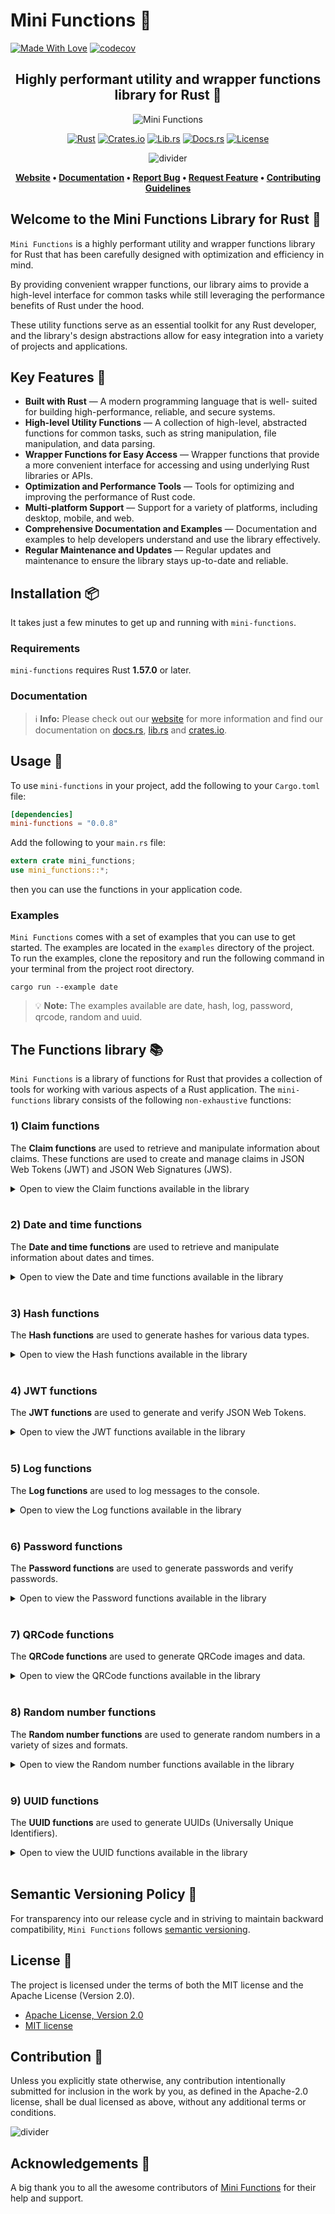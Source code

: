 # Mini Functions 🦀

[![Made With Love][mwl]][6]
[![codecov][codecov-badge]][13]

<!-- markdownlint-disable MD033 -->
<center>

## Highly performant utility and wrapper functions library for Rust 🚀

![Mini Functions][banner]

[![Rust][made-with-rust-badge]][12]
[![Crates.io][crates-badge]][8]
[![Lib.rs][libs-badge]][10]
[![Docs.rs][docs-badge]][9]
[![License][license-badge]][2]

![divider][divider]

**[Website][0]
• [Documentation][9]
• [Report Bug][3]
• [Request Feature][3]
• [Contributing Guidelines][4]**

</center>

## Welcome to the Mini Functions Library for Rust 👋

`Mini Functions` is a highly performant utility and wrapper functions
library for Rust that has been carefully designed with optimization and
efficiency in mind.

By providing convenient wrapper functions, our library aims to provide a
high-level interface for common tasks while still leveraging the
performance benefits of Rust under the hood.

These utility functions serve as an essential toolkit for any Rust
developer, and the library's design abstractions allow for easy
integration into a variety of projects and applications.

## Key Features 🎯

- **Built with Rust** — A modern programming language that is well-
  suited for building high-performance, reliable, and secure systems.
- **High-level Utility Functions** — A collection of high-level,
  abstracted functions for common tasks, such as string manipulation,
  file manipulation, and data parsing.
- **Wrapper Functions for Easy Access** — Wrapper functions that provide
  a more convenient interface for accessing and using underlying Rust
  libraries or APIs.
- **Optimization and Performance Tools** — Tools for optimizing and
  improving the performance of Rust code.
- **Multi-platform Support** — Support for a variety of platforms,
  including desktop, mobile, and web.
- **Comprehensive Documentation and Examples** — Documentation and
  examples to help developers understand and use the library effectively.
- **Regular Maintenance and Updates** — Regular updates and maintenance
  to ensure the library stays up-to-date and reliable.

## Installation 📦

It takes just a few minutes to get up and running with `mini-functions`.

### Requirements

`mini-functions` requires Rust **1.57.0** or later.

### Documentation

> ℹ️ **Info:** Please check out our [website][0] for more information
and find our documentation on [docs.rs][9], [lib.rs][10] and
[crates.io][8].

## Usage 📖

To use `mini-functions` in your project, add the following to your
`Cargo.toml` file:

```toml
[dependencies]
mini-functions = "0.0.8"
```

Add the following to your `main.rs` file:

```rust
extern crate mini_functions;
use mini_functions::*;
```

then you can use the functions in your application code.

### Examples

`Mini Functions` comes with a set of examples that you can use to get
started. The examples are located in the `examples` directory of the
project. To run the examples, clone the repository and run the following
command in your terminal from the project root directory.

```shell
cargo run --example date
```

> 💡 **Note:** The examples available are date, hash, log, password, qrcode, random and uuid.

## The Functions library 📚

`Mini Functions` is a library of functions for Rust that provides a
collection of tools for working with various aspects of a Rust
application. The `mini-functions` library consists of the following
`non-exhaustive` functions:

### 1) Claim functions

The **Claim functions** are used to retrieve and manipulate information
about claims. These functions are used to create and manage claims in
JSON Web Tokens (JWT) and JSON Web Signatures (JWS).

<!-- markdownlint-disable MD033 -->
<details>
  <summary>Open to view the Claim functions available in the library<br><br></summary>

| Function | Include File | Function Prototype | Description |
| -------- | ------------ | ------------------ | ----------- |
| `Claim::new()` | `claim.rs` | `fn new()` | Creates a new claim. |
| `Claim::exp` | `claim.rs` | `exp` | Returns the expiration time of the claim. |
| `Claim::iat` | `claim.rs` | `iat` | Returns the issued at time of the claim. |
| `Claim::iss` | `claim.rs` | `iss` | Returns the issuer of the claim. |
| `Claim::sub` | `claim.rs` | `sub` | Returns the subject of the claim. |
| `Claim::aud` | `claim.rs` | `aud` | Returns the audience of the claim. |

</details>

### 2) Date and time functions

The **Date and time functions** are used to retrieve and manipulate
information about dates and times.

<!-- markdownlint-disable MD033 -->
<details>
  <summary>Open to view the Date and time functions available in the library<br><br></summary>

| Function | Include File | Function Prototype | Description |
| -------- | ------------ | ------------------ | ----------- |
| `Date::date()` | `date.rs` | `fn date()` | Returns the current date in UTC format. |
| `Date::day()` | `date.rs` | `fn day()` | Returns the current day. |
| `Date::hour()` | `date.rs` | `fn hour()` | Returns the current hour. |
| `Date::iso_8601()` | `date.rs` | `fn iso_8601()` | Returns the current date and time in ISO 8601 format. |
| `Date::microsecond()` | `date.rs` | `fn microsecond()` | Returns the current microsecond. |
| `Date::millisecond()` | `date.rs` | `fn millisecond()` | Returns the current millisecond. |
| `Date::minute()` | `date.rs` | `fn minute()` | Returns the current minute. |
| `Date::month()` | `date.rs` | `fn month()` | Returns the current month. |
| `Date::nanosecond()` | `date.rs` | `fn nanosecond()` | Returns the current nanosecond. |
| `Date::now_utc()` | `date.rs` | `fn now_utc()` | Returns the current date and time in UTC format. |
| `Date::second()` | `date.rs` | `fn second()` | Returns the current second. |
| `Date::timestamp()` | `date.rs` | `fn timestamp()` | Returns the current timestamp. |
| `Date::weekday()` | `date.rs` | `fn weekday()` | Returns the current weekday. |
| `Date::year()` | `date.rs` | `fn year()` | Returns the current year. |
</details>

### 3) Hash functions

The **Hash functions** are used to generate hashes for various data
types.

<!-- markdownlint-disable MD033 -->
<details>
  <summary>Open to view the Hash functions available in the library<br><br></summary>

| Function | Include File | Function Prototype | Description |
| -------- | ------------ | ------------------ | ----------- |
| `Hash::entropy` | `hash.rs` | `fn entropy()` | Returns the entropy of a string. |
| `Hash::generate_hash` | `hash.rs` | `fn generate_hash()` | Generates a hash for a string. |
| `Hash::hash` | `hash.rs` | `fn hash()` | Returns the hash of a string. |
| `Hash::hash_length` | `hash.rs` | `fn hash_length()` | Returns the length of a hash. |
| `Hash::new` | `hash.rs` | `fn new()` | Creates a new hash instance. |
| `Hash::password` | `hash.rs` | `fn password()` | Returns the hash of a password. |
| `Hash::password_length` | `hash.rs` | `fn password_length()` | Returns the length of a password hash. |
| `Hash::set_hash` | `hash.rs` | `fn set_hash()` | Sets the hash for a string. |
| `Hash::set_password` | `hash.rs` | `fn set_password()` | Sets the hash for a password. |
| `Hash::verify` | `hash.rs` | `fn verify()` | Verifies a hash. |
</details>

### 4) JWT functions

The **JWT functions** are used to generate and verify JSON Web Tokens.

<!-- markdownlint-disable MD033 -->
<details>
  <summary>Open to view the JWT functions available in the library<br><br></summary>

| Function | Include File | Function Prototype | Description |
| -------- | ------------ | ------------------ | ----------- |
| `JWT::default` | `jwt.rs` | `fn default()` | Creates a new JWT instance. |
| `JWT::decode` | `jwt.rs` | `fn decode()` | Decodes a JWT. |
| `JWT::encode` | `jwt.rs` | `fn encode()` | Encodes a JWT. |
| `JWT::generate` | `jwt.rs` | `fn generate()` | Generates a JWT. |
| `JWT::get_token` | `jwt.rs` | `fn get_token()` | Returns the JWT token. |
| `JWT::claims` | `jwt.rs` | `fn claims()` | Returns the JWT claims. |
| `JWT::get_token_length` | `jwt.rs` | `fn get_token_length()` | Returns the length of the JWT token. |
| `JWT::get_token_username` | `jwt.rs` | `fn get_token_username()` | Returns the username of the JWT token. |
| `JWT::header` | `jwt.rs` | `fn header()` | Returns the JWT header. |
| `JWT::new` | `jwt.rs` | `fn new()` | Creates a new JWT instance. |
| `JWT::secret` | `jwt.rs` | `fn secret()` | Returns the JWT secret. |
| `JWT::set_token` | `jwt.rs` | `fn set_token()` | Sets the JWT token. |
</details>

### 5) Log functions

The **Log functions** are used to log messages to the console.

<!-- markdownlint-disable MD033 -->
<details>
  <summary>Open to view the Log functions available in the library<br><br></summary>

| Function | Include File | Function Prototype | Description |
| -------- | ------------ | ------------------ | ----------- |
| `Log::log()` | `log.rs` | `fn log()` | Logs a message to the console.|
| `Log::new()` | `log.rs` | `fn new()` | Creates a new log instance. |
</details>

### 6) Password functions

The **Password functions** are used to generate passwords and verify
passwords.

<!-- markdownlint-disable MD033 -->
<details>
  <summary>Open to view the Password functions available in the library<br><br></summary>

| Function | Include File | Function Prototype | Description |
| -------- | ------------ | ------------------ | ----------- |
| `Password::entropy` | `password.rs` | `fn entropy()` | Returns the entropy of a string. |
| `Password::hash_length` | `password.rs` | `fn hash_length()` | Returns the length of a hash. |
| `Password::hash` | `password.rs` | `fn hash()` | Returns the hash of a password. |
| `Password::is_empty` | `password.rs` | `fn is_empty()` | Checks if a password is empty. |
| `Password::len` | `password.rs` | `fn len()` | Returns the length of a password. |
| `Password::new` | `password.rs` | `fn new()` | Creates a new password instance. |
| `Password::passphrase` | `password.rs` | `fn passphrase()` | Generates a passphrase. |
| `Password::password_length` | `password.rs` | `fn password_length()` | Returns the length of a password hash. |
| `Password::set_passphrase` | `password.rs` | `fn set_passphrase()` | Sets a passphrase. |
</details>

### 7) QRCode functions

The **QRCode functions** are used to generate QRCode images and data.

<!-- markdownlint-disable MD033 -->
<details>
  <summary>Open to view the QRCode functions available in the library<br><br></summary>

| Function | Include File | Function Prototype | Description |
| -------- | ------------ | ------------------ | ----------- |
| `QRCode::colorize()` | `qrcode.rs` | `fn colorize()` | Colorizes the QRCode instance. |
| `QRCode::from_bytes()` | `qrcode.rs` | `fn from_bytes()` | Creates a new QRCode instance from a byte array. |
| `QRCode::from_string()` | `qrcode.rs` | `fn from_string()` | Creates a new QRCode instance from a string. |
| `QRCode::new()` | `qrcode.rs` | `fn new()` | Creates a new QRCode instance. |
| `QRCode::resize()` | `qrcode.rs` | `fn resize()` | Resizes the QRCode instance. |
| `QRCode::to_png()` | `qrcode.rs` | `fn to_png()` | Converts the QRCode instance to a PNG image. |
| `QRCode::to_qrcode()` | `qrcode.rs` | `fn to_qrcode()` | Converts the QRCode instance to a QRCode image. |
| `QRCode::to_svg()` | `qrcode.rs` | `fn to_svg()` | Converts the QRCode instance to a SVG image. |
</details>

### 8) Random number functions

The **Random number functions** are used to
generate random numbers in a variety of sizes and formats.

<!-- markdownlint-disable MD033 -->
<details>
  <summary>Open to view the Random number functions available in the library<br><br></summary>

| Function | Include File | Function Prototype | Description |
| -------- | ------------ | ------------------ | ----------- |
| `Random::bytes()` | `random.rs` | `fn bytes()` | Generates a vector of random bytes of a given length. |
| `Random::default()` | `random.rs` | `fn default()` | Creates a new `Random` struct with a default seed. |
| `Random::float()` | `random.rs` | `fn float()` | Generates a random floating point number between 0 and 1. |
| `Random::int()` | `random.rs` | `fn int()` | Generates a random integer between a minimum and maximum value. |
| `Random::new()` | `random.rs` | `fn new()` | Creates a new `Random` struct with a seed based on the current system time. |
| `Random::pseudo()` | `random.rs` | `fn pseudo()` | Generates a pseudo-random number by XORing the last 31 random numbers together. |
| `Random::random()` | `random.rs` | `fn random()` | Generates a random number using the linear congruential generator algorithm. The multiplier for the algorithm is the golden ratio. |
</details>

### 9) UUID functions

The **UUID functions** are used to generate UUIDs (Universally Unique
Identifiers).

<!-- markdownlint-disable MD033 -->
<details>
  <summary>Open to view the UUID functions available in the library<br><br></summary>

| Function | Include File | Function Prototype | Description |
| -------- | ------------ | ------------------ | ----------- |
| `UUID::new()` | `uuid.rs` | `fn new()` | Creates a new UUID instance based on the version specified. (v3, v4, v5) |
| `UUID::uuid_v3()` | `uuid.rs` | `fn uuid_v3()` | Creates a new UUID v3 instance. |
| `UUID::uuid_v4()` | `uuid.rs` | `fn uuid_v4()` | Creates a new UUID v4 instance. |
| `UUID::uuid_v5()` | `uuid.rs` | `fn uuid_v5()` | Creates a new UUID v5 instance. |
</details>

## Semantic Versioning Policy 🚥

For transparency into our release cycle and in striving to maintain
backward compatibility, `Mini Functions` follows
[semantic versioning][7].

## License 📝

The project is licensed under the terms of both the MIT license and the
Apache License (Version 2.0).

- [Apache License, Version 2.0][1]
- [MIT license][2]

## Contribution 🤝

Unless you explicitly state otherwise, any contribution intentionally
submitted for inclusion in the work by you, as defined in the Apache-2.0
license, shall be dual licensed as above, without any additional terms
or conditions.

![divider][divider]

## Acknowledgements 💙

A big thank you to all the awesome contributors of [Mini Functions][6]
for their help and support.

[0]: https://minifunctions.com
[1]: http://www.apache.org/licenses/LICENSE-2.0
[2]: http://opensource.org/licenses/MIT
[3]: https://github.com/sebastienrousseau/mini-functions/issues
[4]: https://raw.githubusercontent.com/sebastienrousseau/mini-functions/main/.github/CONTRIBUTING.md
[6]: https://github.com/sebastienrousseau/mini-functions/graphs/contributors
[7]: http://semver.org/
[8]: https://crates.io/crates/mini-functions
[9]: https://docs.rs/mini-functions
[10]: https://lib.rs/crates/mini-functions
[12]: https://www.rust-lang.org/
[13]: https://codecov.io/github/sebastienrousseau/mini-functions

[banner]: https://raw.githubusercontent.com/sebastienrousseau/vault/main/assets/banners/banner-mini-functions.svg "Mini Functions - Rust 🦀"
[crates-badge]: https://img.shields.io/crates/v/mini-functions.svg?style=for-the-badge 'Crates.io'
[codecov-badge]: https://img.shields.io/codecov/c/github/sebastienrousseau/mini-functions.svg?style=for-the-badge&token=M1REIC3QCK 'Codecov'
[divider]: https://raw.githubusercontent.com/sebastienrousseau/vault/main/assets/elements/divider.svg "divider"
[docs-badge]: https://img.shields.io/docsrs/mini-functions.svg?style=for-the-badge 'Docs.rs'
[libs-badge]: https://img.shields.io/badge/lib.rs-v0.0.8-orange.svg?style=for-the-badge 'Lib.rs'
[license-badge]: https://img.shields.io/crates/l/mini-functions.svg?style=for-the-badge 'License'
[made-with-rust-badge]: https://raw.githubusercontent.com/sebastienrousseau/vault/main/assets/shields/made-with-rust.svg "Made With Rust 🦀"
[mwl]: https://raw.githubusercontent.com/sebastienrousseau/vault/main/assets/shields/made-with-love.svg "Made With Love"
